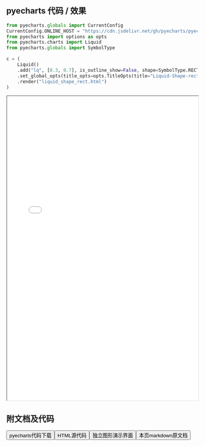 
## pyecharts 代码 / 效果

```python
from pyecharts.globals import CurrentConfig
CurrentConfig.ONLINE_HOST = "https://cdn.jsdelivr.net/gh/pyecharts/pyecharts-assets@latest/assets/"
from pyecharts import options as opts
from pyecharts.charts import Liquid
from pyecharts.globals import SymbolType

c = (
    Liquid()
    .add("lq", [0.3, 0.7], is_outline_show=False, shape=SymbolType.RECT)
    .set_global_opts(title_opts=opts.TitleOpts(title="Liquid-Shape-rect"))
    .render("liquid_shape_rect.html")
)

```

<iframe width="100%" height="800px" src="/pyecharts/Liquid/liquid_shape_rect.html"></iframe>

## 附文档及代码

<a href="https://cdn.jsdelivr.net/gh/wfy-belief/python/docs/pyecharts/Liquid/liquid_shape_rect.py"><button class="mybutton">pyecharts代码下载</button></a><a href="https://cdn.jsdelivr.net/gh/wfy-belief/python/docs/pyecharts/Liquid/liquid_shape_rect.html"><button class="mybutton">HTML源代码</button></a><a href="https://python.wfyblog.cn/pyecharts/Liquid/liquid_shape_rect.html"><button class="mybutton">独立图形演示界面</button></a><a href="https://cdn.jsdelivr.net/gh/wfy-belief/python/docs/pyecharts/Liquid/liquid_shape_rect.md"><button class="mybutton">本页markdown原文档</button></a>